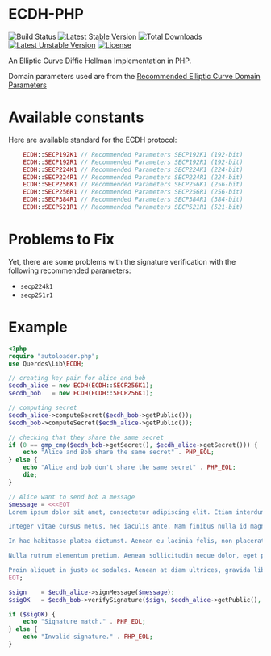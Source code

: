 # ECDH-PHP
[![Build Status](https://travis-ci.org/Querdos/ECDH-PHP.svg?branch=master)](https://travis-ci.org/Querdos/ECDH-PHP) 
[![Latest Stable Version](https://poser.pugx.org/querdos/php-ecdh/v/stable)](https://packagist.org/packages/querdos/php-ecdh) 
[![Total Downloads](https://poser.pugx.org/querdos/php-ecdh/downloads)](https://packagist.org/packages/querdos/php-ecdh) 
[![Latest Unstable Version](https://poser.pugx.org/querdos/php-ecdh/v/unstable)](https://packagist.org/packages/querdos/php-ecdh) 
[![License](https://poser.pugx.org/querdos/php-ecdh/license)](https://packagist.org/packages/querdos/php-ecdh)  

An Elliptic Curve Diffie Hellman Implementation in PHP.  

Domain parameters used are from the [Recommended Elliptic Curve Domain Parameters](http://www.secg.org/sec2-v2.pdf)

# Available constants
Here are available standard for the ECDH protocol:
```php
    ECDH::SECP192K1 // Recommended Parameters SECP192K1 (192-bit)
    ECDH::SECP192R1 // Recommended Parameters SECP192R1 (192-bit)
    ECDH::SECP224K1 // Recommended Parameters SECP224K1 (224-bit)
    ECDH::SECP224R1 // Recommended Parameters SECP224R1 (224-bit)
    ECDH::SECP256K1 // Recommended Parameters SECP256K1 (256-bit)
    ECDH::SECP256R1 // Recommended Parameters SECP256R1 (256-bit)
    ECDH::SECP384R1 // Recommended Parameters SECP384R1 (384-bit)
    ECDH::SECP521R1 // Recommended Parameters SECP521R1 (521-bit)
```

# Problems to Fix
Yet, there are some problems with the signature verification with the following recommended parameters:
  * `secp224k1`
  * `secp251r1`

# Example
```php
<?php
require "autoloader.php";
use Querdos\Lib\ECDH;

// creating key pair for alice and bob
$ecdh_alice = new ECDH(ECDH::SECP256K1);
$ecdh_bob   = new ECDH(ECDH::SECP256K1);

// computing secret
$ecdh_alice->computeSecret($ecdh_bob->getPublic());
$ecdh_bob->computeSecret($ecdh_alice->getPublic());

// checking that they share the same secret
if (0 == gmp_cmp($ecdh_bob->getSecret(), $ecdh_alice->getSecret())) {
    echo "Alice and Bob share the same secret" . PHP_EOL;
} else {
    echo "Alice and bob don't share the same secret" . PHP_EOL;
    die;
}

// Alice want to send bob a message
$message = <<<EOT
Lorem ipsum dolor sit amet, consectetur adipiscing elit. Etiam interdum massa nec libero semper, sed consequat ipsum dictum. Nulla sit amet enim eleifend, iaculis dui tristique, malesuada est. Vestibulum non neque in leo sagittis aliquet. Sed ultrices nunc a quam faucibus vestibulum. Maecenas nec elit at enim rutrum egestas non ut tortor. Ut tincidunt volutpat elit, ut consequat libero tincidunt pretium. Cras feugiat facilisis dolor eget dapibus. Suspendisse eget ligula lorem. Vivamus molestie massa sed dictum pulvinar.

Integer vitae cursus metus, nec iaculis ante. Nam finibus nulla id magna pharetra, vel eleifend ligula semper. Aliquam a semper elit, ut rutrum turpis. Fusce suscipit orci non lectus rutrum posuere. Aenean ut lectus nec ipsum mollis malesuada vitae in ex. Sed bibendum est sed neque fermentum, sit amet consectetur quam ultricies. Aliquam et molestie nunc. Integer elementum mollis facilisis. Ut feugiat placerat vulputate. Nam ultricies feugiat nisi. Quisque placerat iaculis enim eget efficitur. Praesent eget condimentum ante. Duis eget ante velit.

In hac habitasse platea dictumst. Aenean eu lacinia felis, non placerat eros. Proin fringilla tortor in ipsum tempus posuere. Pellentesque consequat mattis arcu sed tincidunt. Sed et leo pellentesque, semper diam eget, vehicula quam. Duis viverra turpis mi, a porta quam euismod a. Nullam nulla neque, finibus vitae suscipit vehicula, ullamcorper a tortor. Morbi ullamcorper diam lectus, id consequat velit hendrerit at. Aenean vulputate, urna sit amet ornare placerat, ipsum nibh pulvinar purus, congue accumsan nisi arcu eget turpis. In leo tellus, gravida in ligula ut, efficitur tristique tellus. Donec tempus tempus augue, in lobortis nunc. Nulla vulputate tortor sed turpis mattis pharetra. Ut vestibulum cursus neque. Nam pulvinar elit eu sodales vulputate. Cras et sapien et felis lobortis tempus. Integer in leo sapien.

Nulla rutrum elementum pretium. Aenean sollicitudin neque dolor, eget pretium turpis placerat at. Ut ac lorem ipsum. Mauris risus quam, feugiat a libero et, mollis auctor dui. Donec condimentum porta ultricies. Phasellus aliquam elit vehicula, volutpat sapien lacinia, iaculis dolor. Pellentesque habitant morbi tristique senectus et netus et malesuada fames ac turpis egestas. Integer volutpat nisi sed lectus ullamcorper, id viverra lacus molestie. Duis at lacus turpis. Donec vehicula elementum lectus eu vestibulum. Cras elementum sed sapien nec sollicitudin. Nunc nec tortor a diam euismod malesuada eget sed nibh. Suspendisse porta mattis augue.

Proin aliquet in justo ac sodales. Aenean at diam ultrices, gravida libero in, tempus est. Donec sed sagittis diam. Vestibulum ante ipsum primis in faucibus orci luctus et ultrices posuere cubilia Curae; Nulla mollis tincidunt purus ullamcorper pharetra. Suspendisse sollicitudin, nibh ac feugiat rutrum, purus arcu imperdiet dolor, ornare tristique massa urna sit amet nunc. Donec congue rutrum maximus. Interdum et malesuada fames ac ante ipsum primis in faucibus. Morbi finibus sollicitudin elit, eu tincidunt quam viverra vel. Maecenas dictum nisl ut luctus molestie. Curabitur rutrum lacus urna, at luctus nulla mattis et.
EOT;

$sign    = $ecdh_alice->signMessage($message);
$sigOK   = $ecdh_bob->verifySignature($sign, $ecdh_alice->getPublic(), $message);

if ($sigOK) {
    echo "Signature match." . PHP_EOL;
} else {
    echo "Invalid signature." . PHP_EOL;
}
```
